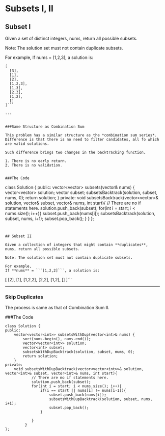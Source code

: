 # Subsets I, II

## Subset I

Given a set of distinct integers, nums, return all possible subsets.

Note: The solution set must not contain duplicate subsets.

For example,
If nums = [1,2,3], a solution is:

```
[
  [3],
  [1],
  [2],
  [1,2,3],
  [1,3],
  [2,3],
  [1,2],
  []
]```

---


###Same Structure as Combination Sum 

This problem has a similar structure as the *combination sum series*. Difference is that there is no need to filter candidates, all fo which are valid solutions.

Such difference brings two changes in the backtracking function.

1. There is no early return.
2. There is no validation.


###The Code

```
class Solution {
public:
    vector<vector<int>> subsets(vector<int>& nums) {
        vector<vector<int>> solution;
        vector<int> subset;
        subsetsBacktrack(solution, subset, nums, 0);
        return solution;
    }
private:
    void subsetsBacktrack(vector<vector<int>>& solution, vector<int>& subset, vector<int>& nums, int start){
            // There are no if statements here.
              solution.push_back(subset);
              for(int i = start; i < nums.size(); i++){
                  subset.push_back(nums[i]);
                  subsetsBacktrack(solution, subset, nums, i+1);
                  subset.pop_back();
              }
          }
};
```


## Subset II

Given a collection of integers that might contain **duplicates**, nums, return all possible subsets.

Note: The solution set must not contain duplicate subsets.

For example,
If **nums** = ```[1,2,2]```, a solution is:

```
[
  [2],
  [1],
  [1,2,2],
  [2,2],
  [1,2],
  []
]```



---

### Skip Duplicates

The process is same as that of Combination Sum II.

###The Code

```
class Solution {
public:
    vector<vector<int>> subsetsWithDup(vector<int>& nums) {
        sort(nums.begin(), nums.end());
        vector<vector<int>> solution;
        vector<int> subset;
        subsetsWithDupBacktrack(solution, subset, nums, 0);
        return solution;
    }
private:
    void subsetsWithDupBacktrack(vector<vector<int>>& solution, vector<int>& subset, vector<int>& nums, int start){
            // There are no if statements here.
            solution.push_back(subset);
            for(int i = start; i < nums.size(); i++){
                if(i == start || nums[i] != nums[i-1]){
                    subset.push_back(nums[i]);
                    subsetsWithDupBacktrack(solution, subset, nums, i+1);
                    subset.pop_back();
                }
                
            }
         }
};


```